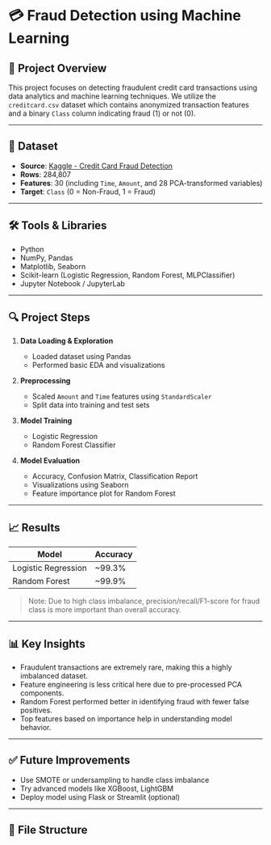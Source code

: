 # 💳 Fraud Detection using Machine Learning

## 📌 Project Overview

This project focuses on detecting fraudulent credit card transactions using data analytics and machine learning techniques. We utilize the `creditcard.csv` dataset which contains anonymized transaction features and a binary `Class` column indicating fraud (1) or not (0).

---

## 📂 Dataset

- **Source**: [Kaggle - Credit Card Fraud Detection](https://www.kaggle.com/datasets/mlg-ulb/creditcardfraud)
- **Rows**: 284,807
- **Features**: 30 (including `Time`, `Amount`, and 28 PCA-transformed variables)
- **Target**: `Class` (0 = Non-Fraud, 1 = Fraud)

---

## 🛠️ Tools & Libraries

- Python
- NumPy, Pandas
- Matplotlib, Seaborn
- Scikit-learn (Logistic Regression, Random Forest, MLPClassifier)
- Jupyter Notebook / JupyterLab

---

## 🔍 Project Steps

1. **Data Loading & Exploration**
   - Loaded dataset using Pandas
   - Performed basic EDA and visualizations

2. **Preprocessing**
   - Scaled `Amount` and `Time` features using `StandardScaler`
   - Split data into training and test sets

3. **Model Training**
   - Logistic Regression
   - Random Forest Classifier

4. **Model Evaluation**
   - Accuracy, Confusion Matrix, Classification Report
   - Visualizations using Seaborn
   - Feature importance plot for Random Forest

---

## 📈 Results

| Model              | Accuracy  |
|-------------------|-----------|
| Logistic Regression | ~99.3%    |
| Random Forest       | ~99.9%    |

> Note: Due to high class imbalance, precision/recall/F1-score for fraud class is more important than overall accuracy.

---

## 📊 Key Insights

- Fraudulent transactions are extremely rare, making this a highly imbalanced dataset.
- Feature engineering is less critical here due to pre-processed PCA components.
- Random Forest performed better in identifying fraud with fewer false positives.
- Top features based on importance help in understanding model behavior.

---

## ✅ Future Improvements

- Use SMOTE or undersampling to handle class imbalance
- Try advanced models like XGBoost, LightGBM
- Deploy model using Flask or Streamlit (optional)

---

## 📁 File Structure

